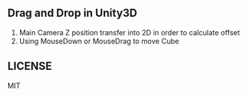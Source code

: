 ## Drag and Drop in Unity3D

  1. Main Camera Z position transfer into 2D in order to calculate offset
  2. Using MouseDown or MouseDrag to move Cube


LICENSE
---
MIT
